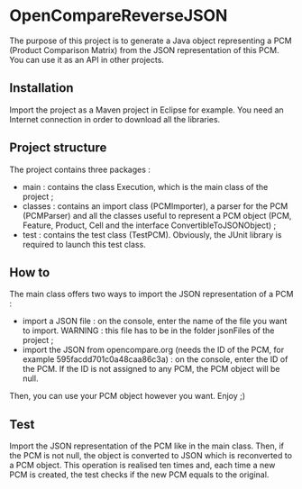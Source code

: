 # OpenCompareReverseJSON
The purpose of this project is to generate a Java object representing a PCM (Product Comparison Matrix) from the JSON representation of this PCM.
You can use it as an API in other projects.

## Installation
Import the project as a Maven project in Eclipse for example.
You need an Internet connection in order to download all the libraries.

## Project structure
The project contains three packages :
- main : contains the class Execution, which is the main class of the project ;
- classes : contains an import class (PCMImporter), a parser for the PCM (PCMParser) and all the classes useful to represent a PCM object (PCM, Feature, Product, Cell and the interface ConvertibleToJSONObject) ;
- test : contains the test class (TestPCM). Obviously, the JUnit library is required to launch this test class.

## How to
The main class offers two ways to import the JSON representation of a PCM :
- import a JSON file : on the console, enter the name of the file you want to import.
    WARNING : this file has to be in the folder jsonFiles of the project ;
- import the JSON from opencompare.org (needs the ID of the PCM, for example 595facdd701c0a48caa86c3a) : on the console, enter the ID of the PCM.
    If the ID is not assigned to any PCM, the PCM object will be null.

Then, you can use your PCM object however you want. Enjoy ;)

## Test
Import the JSON representation of the PCM like in the main class. Then, if the PCM is not null, the object is converted to JSON which is reconverted to a PCM object. This operation is realised ten times and, each time a new PCM is created, the test checks if the new PCM equals to the original.